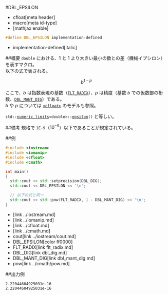 #DBL_EPSILON
* cfloat[meta header]
* macro[meta id-type]
* [mathjax enable]

```cpp
#define DBL_EPSILON implementation-defined
```
* implementation-defined[italic]

##概要
`double` における、$1$ と $1$ より大きい最小の数との差（機械イプシロン）を表すマクロ。  
以下の式で表される。

$$
b^{1-p}
$$

ここで、$b$ は指数表現の基数（[`FLT_RADIX`](flt_radix.md)）、$p$ は精度（基数 $b$ での仮数部の桁数、[`DBL_MANT_DIG`](dbl_mant_dig.md)）である。  
$b$ や $p$ については [`<cfloat>`](../cfloat.md) のモデルも参照。

`std::`[`numeric_limits`](/reference/limits/numeric_limits.md)`<double>::`[`epsilon`](/reference/limits/numeric_limits/epsilon.md)`()` と等しい。

##備考
規格で `1E-9`（$10^{-9}$）以下であることが規定されている。


##例
```cpp
#include <iostream>
#include <iomanip>
#include <cfloat>
#include <cmath>

int main()
{
  std::cout << std::setprecision(DBL_DIG);
  std::cout << DBL_EPSILON << '\n';

  // 以下の式と同一
  std::cout << std::pow(FLT_RADIX, 1 - DBL_MANT_DIG) << '\n';
}
```
* <iostream>[link ../iostream.md]
* <iomanip>[link ../iomanip.md]
* <cfloat>[link ../cfloat.md]
* <cmath>[link ../cmath.md]
* cout[link ../iostream/cout.md]
* DBL_EPSILON[color ff0000]
* FLT_RADIX[link flt_radix.md]
* DBL_DIG[link dbl_dig.md]
* DBL_MANT_DIG[link dbl_mant_dig.md]
* pow[link ../cmath/pow.md]

##出力例
```
2.22044604925031e-16
2.22044604925031e-16
```
